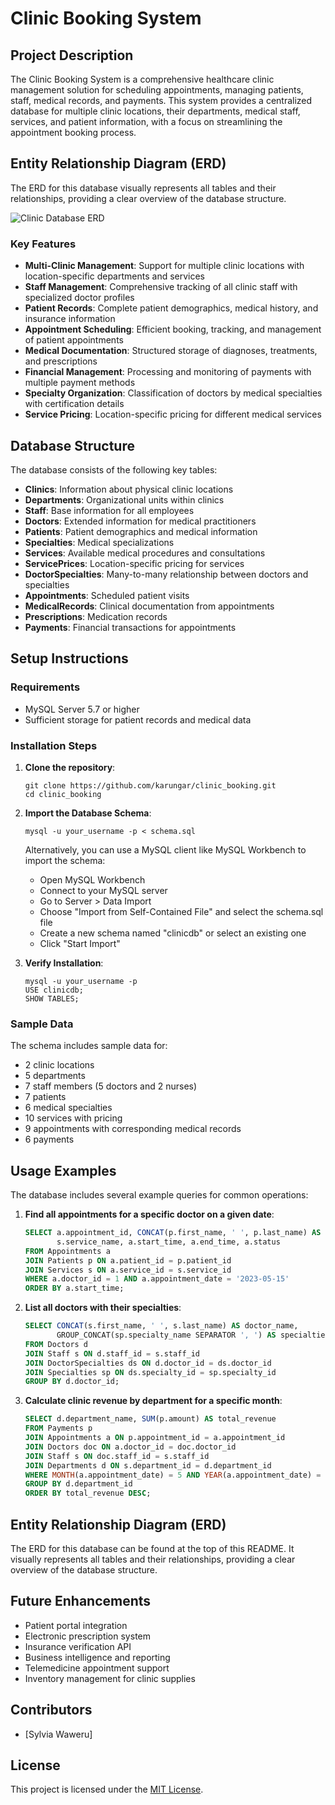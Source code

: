 # Clinic Booking System


## Project Description

The Clinic Booking System is a comprehensive healthcare clinic management solution for scheduling appointments, managing patients, staff, medical records, and payments.
This system provides a centralized database for multiple clinic locations, their departments, medical staff, services, and patient information, with a focus on streamlining the appointment booking process.

## Entity Relationship Diagram (ERD)

The ERD for this database visually represents all tables and their relationships, providing a clear overview of the database structure.


 ![Clinic Database ERD](https://github.com/user-attachments/assets/098ec0a5-1555-4189-ab9e-2ba0da37f190)

### Key Features

- **Multi-Clinic Management**: Support for multiple clinic locations with location-specific departments and services
- **Staff Management**: Comprehensive tracking of all clinic staff with specialized doctor profiles
- **Patient Records**: Complete patient demographics, medical history, and insurance information
- **Appointment Scheduling**: Efficient booking, tracking, and management of patient appointments
- **Medical Documentation**: Structured storage of diagnoses, treatments, and prescriptions
- **Financial Management**: Processing and monitoring of payments with multiple payment methods
- **Specialty Organization**: Classification of doctors by medical specialties with certification details
- **Service Pricing**: Location-specific pricing for different medical services

## Database Structure

The database consists of the following key tables:

- **Clinics**: Information about physical clinic locations
- **Departments**: Organizational units within clinics
- **Staff**: Base information for all employees
- **Doctors**: Extended information for medical practitioners
- **Patients**: Patient demographics and medical information
- **Specialties**: Medical specializations
- **Services**: Available medical procedures and consultations
- **ServicePrices**: Location-specific pricing for services
- **DoctorSpecialties**: Many-to-many relationship between doctors and specialties
- **Appointments**: Scheduled patient visits
- **MedicalRecords**: Clinical documentation from appointments
- **Prescriptions**: Medication records
- **Payments**: Financial transactions for appointments

## Setup Instructions

### Requirements

- MySQL Server 5.7 or higher
- Sufficient storage for patient records and medical data

### Installation Steps

1. **Clone the repository**:
   ```
   git clone https://github.com/karungar/clinic_booking.git
   cd clinic_booking
   ```

2. **Import the Database Schema**:
   ```
   mysql -u your_username -p < schema.sql
   ```
   
   Alternatively, you can use a MySQL client like MySQL Workbench to import the schema:
   - Open MySQL Workbench
   - Connect to your MySQL server
   - Go to Server > Data Import
   - Choose "Import from Self-Contained File" and select the schema.sql file
   - Create a new schema named "clinicdb" or select an existing one
   - Click "Start Import"

3. **Verify Installation**:
   ```
   mysql -u your_username -p
   USE clinicdb;
   SHOW TABLES;
   ```

### Sample Data

The schema includes sample data for:
- 2 clinic locations
- 5 departments
- 7 staff members (5 doctors and 2 nurses)
- 7 patients
- 6 medical specialties
- 10 services with pricing
- 9 appointments with corresponding medical records
- 6 payments

## Usage Examples

The database includes several example queries for common operations:

1. **Find all appointments for a specific doctor on a given date**:
   ```sql
   SELECT a.appointment_id, CONCAT(p.first_name, ' ', p.last_name) AS patient_name, 
          s.service_name, a.start_time, a.end_time, a.status
   FROM Appointments a
   JOIN Patients p ON a.patient_id = p.patient_id
   JOIN Services s ON a.service_id = s.service_id
   WHERE a.doctor_id = 1 AND a.appointment_date = '2023-05-15'
   ORDER BY a.start_time;
   ```

2. **List all doctors with their specialties**:
   ```sql
   SELECT CONCAT(s.first_name, ' ', s.last_name) AS doctor_name, 
          GROUP_CONCAT(sp.specialty_name SEPARATOR ', ') AS specialties
   FROM Doctors d
   JOIN Staff s ON d.staff_id = s.staff_id
   JOIN DoctorSpecialties ds ON d.doctor_id = ds.doctor_id
   JOIN Specialties sp ON ds.specialty_id = sp.specialty_id
   GROUP BY d.doctor_id;
   ```

3. **Calculate clinic revenue by department for a specific month**:
   ```sql
   SELECT d.department_name, SUM(p.amount) AS total_revenue
   FROM Payments p
   JOIN Appointments a ON p.appointment_id = a.appointment_id
   JOIN Doctors doc ON a.doctor_id = doc.doctor_id
   JOIN Staff s ON doc.staff_id = s.staff_id
   JOIN Departments d ON s.department_id = d.department_id
   WHERE MONTH(a.appointment_date) = 5 AND YEAR(a.appointment_date) = 2023
   GROUP BY d.department_id
   ORDER BY total_revenue DESC;
   ```

## Entity Relationship Diagram (ERD)

The ERD for this database can be found at the top of this README. It visually represents all tables and their relationships, providing a clear overview of the database structure.

## Future Enhancements

- Patient portal integration
- Electronic prescription system
- Insurance verification API
- Business intelligence and reporting
- Telemedicine appointment support
- Inventory management for clinic supplies

## Contributors

- [Sylvia Waweru]
  

## License

This project is licensed under the [MIT License](LICENSE).
